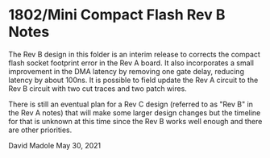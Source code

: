 # 1802/Mini Compact Flash Rev B Notes

The Rev B design in this folder is an interim release to corrects the compact flash socket footprint error in the Rev A board. It also incorporates a small improvement in the DMA latency by removing one gate delay, reducing latency by about 100ns. It is possible to field update the Rev A circuit to the Rev B circuit with two cut traces and two patch wires.

There is still an eventual plan for a Rev C design (referred to as "Rev B" in the Rev A notes) that will make some larger design changes but the timeline for that is unknown at this time since the Rev B works well enough and there are other priorities.

David Madole
May 30, 2021
